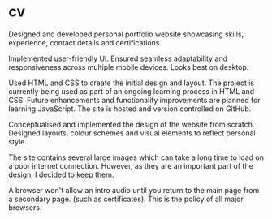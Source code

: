# cv
Designed and developed personal portfolio website showcasing skills, experience, contact details and certifications.

Implemented user-friendly UI. Ensured seamless adaptability and responsiveness across multiple mobile devices. Looks best on desktop.

Used HTML and CSS to create the initial design and layout. The project is currently being used as part of an ongoing learning process in HTML and CSS. 
Future enhancements and functionality improvements are planned for learning JavaScript. The site is hosted and version controlled on GitHub.

Conceptualised and implemented the design of the website from scratch. Designed layouts, colour schemes and visual elements to reflect personal style.

The site contains several large images which can take a long time to load on a poor internet connection. 
However, as they are an important part of the design, I decided to keep them.

A browser won't allow an intro audio until you return to the main page from a secondary page. 
(such as certificates). This is the policy of all major browsers.
